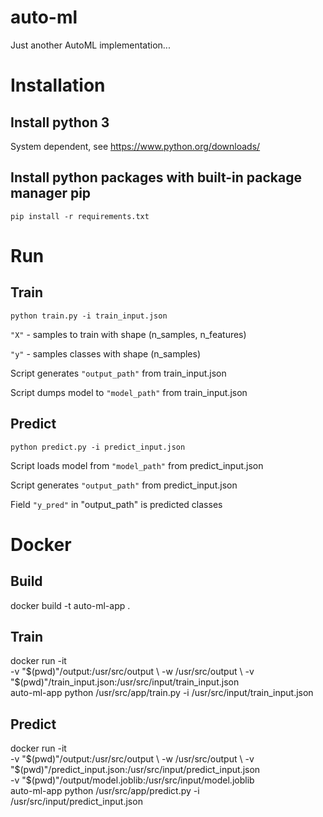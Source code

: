 # auto-ml
Just another AutoML implementation...

# Installation
## Install python 3
System dependent, see https://www.python.org/downloads/

## Install python packages with built-in package manager pip
```
pip install -r requirements.txt
```

# Run
## Train
```
python train.py -i train_input.json
```
```"X"``` - samples to train with shape (n_samples, n_features)

```"y"``` - samples classes with shape (n_samples)

Script generates ```"output_path"``` from train_input.json

Script dumps model to ```"model_path"``` from train_input.json

## Predict
```
python predict.py -i predict_input.json
```
Script loads model from ```"model_path"``` from predict_input.json

Script generates ```"output_path"``` from predict_input.json

Field ```"y_pred"``` in "output_path" is predicted classes



# Docker

## Build 

docker build -t auto-ml-app .

## Train 

docker run -it \
-v "$(pwd)"/output:/usr/src/output \
-w /usr/src/output \
-v "$(pwd)"/train_input.json:/usr/src/input/train_input.json \
auto-ml-app python /usr/src/app/train.py -i /usr/src/input/train_input.json


## Predict 

docker run -it \
-v "$(pwd)"/output:/usr/src/output \
-w /usr/src/output \
-v "$(pwd)"/predict_input.json:/usr/src/input/predict_input.json \
-v "$(pwd)"/output/model.joblib:/usr/src/input/model.joblib \
auto-ml-app python /usr/src/app/predict.py -i /usr/src/input/predict_input.json

